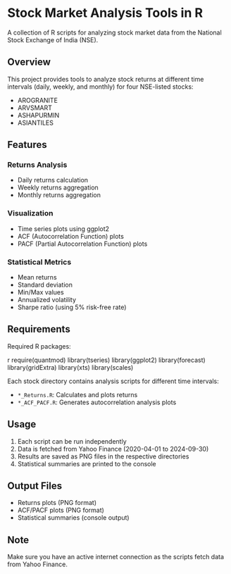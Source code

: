 # Stock Market Analysis Tools in R

A collection of R scripts for analyzing stock market data from the National Stock Exchange of India (NSE).

## Overview

This project provides tools to analyze stock returns at different time intervals (daily, weekly, and monthly) for four NSE-listed stocks:

- AROGRANITE
- ARVSMART
- ASHAPURMIN
- ASIANTILES

## Features

### Returns Analysis

- Daily returns calculation
- Weekly returns aggregation
- Monthly returns aggregation

### Visualization

- Time series plots using ggplot2
- ACF (Autocorrelation Function) plots
- PACF (Partial Autocorrelation Function) plots

### Statistical Metrics

- Mean returns
- Standard deviation
- Min/Max values
- Annualized volatility
- Sharpe ratio (using 5% risk-free rate)

## Requirements

Required R packages:

r
require(quantmod)
library(tseries)
library(ggplot2)
library(forecast)
library(gridExtra)
library(xts)
library(scales)

Each stock directory contains analysis scripts for different time intervals:

- `*_Returns.R`: Calculates and plots returns
- `*_ACF_PACF.R`: Generates autocorrelation analysis plots

## Usage

1. Each script can be run independently
2. Data is fetched from Yahoo Finance (2020-04-01 to 2024-09-30)
3. Results are saved as PNG files in the respective directories
4. Statistical summaries are printed to the console

## Output Files

- Returns plots (PNG format)
- ACF/PACF plots (PNG format)
- Statistical summaries (console output)

## Note

Make sure you have an active internet connection as the scripts fetch data from Yahoo Finance.
